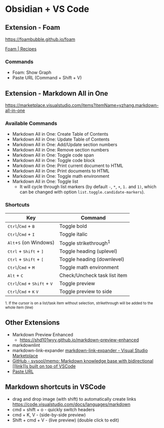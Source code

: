 # Obsidian + VS Code

## Extension - Foam

<https://foambubble.github.io/foam>

[Foam | Recipes](https://foambubble.github.io/foam/user/recipes/recipes)

### Commands

- Foam: Show Graph
- Paste URL (Command + Shift + V)

## Extension - Markdown All in One

<https://marketplace.visualstudio.com/items?itemName=yzhang.markdown-all-in-one>

### Available Commands

- Markdown All in One: Create Table of Contents
- Markdown All in One: Update Table of Contents
- Markdown All in One: Add/Update section numbers
- Markdown All in One: Remove section numbers
- Markdown All in One: Toggle code span
- Markdown All in One: Toggle code block
- Markdown All in One: Print current document to HTML
- Markdown All in One: Print documents to HTML
- Markdown All in One: Toggle math environment
- Markdown All in One: Toggle list
  - It will cycle through list markers (by default `-`, `*`, `+`, `1.` and `1)`, which can be changed with option `list.toggle.candidate-markers`).

### Shortcuts

| **Key** | **Command** |
|---|---|
| <kbd>Ctrl</kbd>/<kbd>Cmd</kbd> + <kbd>B</kbd> | Toggle bold |
| <kbd>Ctrl</kbd>/<kbd>Cmd</kbd> + <kbd>I</kbd> | Toggle italic |
| <kbd>Alt</kbd>+<kbd>S</kbd> (on Windows) | Toggle strikethrough<sup>1</sup> |
| <kbd>Ctrl</kbd> + <kbd>Shift</kbd> + <kbd>]</kbd> | Toggle heading (uplevel) |
| <kbd>Ctrl</kbd> + <kbd>Shift</kbd> + <kbd>[</kbd> | Toggle heading (downlevel) |
| <kbd>Ctrl</kbd>/<kbd>Cmd</kbd> + <kbd>M</kbd> | Toggle math environment |
| <kbd>Alt</kbd> + <kbd>C</kbd> | Check/Uncheck task list item |
| <kbd>Ctrl</kbd>/<kbd>Cmd</kbd> + <kbd>Shift</kbd> + <kbd>V</kbd> | Toggle preview |
| <kbd>Ctrl</kbd>/<kbd>Cmd</kbd> + <kbd>K</kbd> <kbd>V</kbd> | Toggle preview to side |

<sup>1. If the cursor is on a list/task item without selection, strikethrough will be added to the whole item (line)</sup>

## Other Extensions

- Markdown Preview Enhanced
  - <https://shd101wyy.github.io/markdown-preview-enhanced>
- markdownlint
- markdown-link-expander
  [markdown-link-expander - Visual Studio Marketplace](https://marketplace.visualstudio.com/items?itemName=skn0tt.markdown-link-expander)
- [GitHub - svsool/memo: Markdown knowledge base with bidirectional [[link]]s built on top of VSCode](https://github.com/svsool/memo)
- [Paste URL](https://marketplace.visualstudio.com/items?itemName=kukushi.pasteurl)

## Markdown shortcuts in VSCode

- drag and drop image (with shift) to automatically create links
<https://code.visualstudio.com/docs/languages/markdown>
- cmd + shift + o - quickly switch headers
- cmd + K, V - (side-by-side preview)
- Shift + cmd + V - (live preview) (double click to edit)
